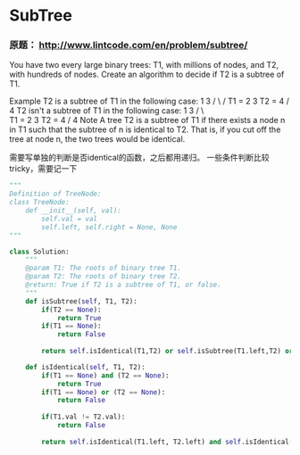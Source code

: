 # SubTree 

### 原题： http://www.lintcode.com/en/problem/subtree/

You have two every large binary trees: T1,
with millions of nodes, and T2, with hundreds of nodes.
Create an algorithm to decide if T2 is a subtree of T1.

Example
T2 is a subtree of T1 in the following case:
       1                3
      / \              /
T1 = 2   3      T2 =  4
        /
       4
T2 isn't a subtree of T1 in the following case:
       1               3
      / \               \
T1 = 2   3       T2 =    4
        /
       4
Note
A tree T2 is a subtree of T1 if there exists a node n in T1 such that
the subtree of n is identical to T2.
That is, if you cut off the tree at node n,
the two trees would be identical.


需要写单独的判断是否identical的函数，之后都用递归。
一些条件判断比较tricky，需要记一下

```python
"""
Definition of TreeNode:
class TreeNode:
    def __init__(self, val):
        self.val = val
        self.left, self.right = None, None
"""

class Solution:
    """
    @param T1: The roots of binary tree T1.
    @param T2: The roots of binary tree T2.
    @return: True if T2 is a subtree of T1, or false.
    """
    def isSubtree(self, T1, T2):
        if(T2 == None):
            return True
        if(T1 == None):
            return False
            
        return self.isIdentical(T1,T2) or self.isSubtree(T1.left,T2) or self.isSubtree(T1.right, T2)

    def isIdentical(self, T1, T2):
        if(T1 == None) and (T2 == None):
            return True
        if(T1 == None) or (T2 == None):
            return False
        
        if(T1.val != T2.val):
            return False
            
        return self.isIdentical(T1.left, T2.left) and self.isIdentical(T1.right,T2.right)


```

